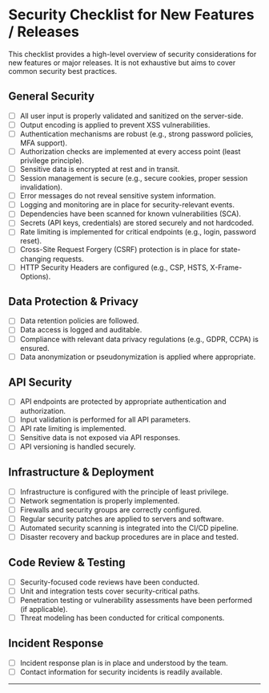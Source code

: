 # Security Checklist for New Features / Releases

This checklist provides a high-level overview of security considerations for new features or major releases. It is not exhaustive but aims to cover common security best practices.

## General Security

- [ ] All user input is properly validated and sanitized on the server-side.
- [ ] Output encoding is applied to prevent XSS vulnerabilities.
- [ ] Authentication mechanisms are robust (e.g., strong password policies, MFA support).
- [ ] Authorization checks are implemented at every access point (least privilege principle).
- [ ] Sensitive data is encrypted at rest and in transit.
- [ ] Session management is secure (e.g., secure cookies, proper session invalidation).
- [ ] Error messages do not reveal sensitive system information.
- [ ] Logging and monitoring are in place for security-relevant events.
- [ ] Dependencies have been scanned for known vulnerabilities (SCA).
- [ ] Secrets (API keys, credentials) are stored securely and not hardcoded.
- [ ] Rate limiting is implemented for critical endpoints (e.g., login, password reset).
- [ ] Cross-Site Request Forgery (CSRF) protection is in place for state-changing requests.
- [ ] HTTP Security Headers are configured (e.g., CSP, HSTS, X-Frame-Options).

## Data Protection & Privacy

- [ ] Data retention policies are followed.
- [ ] Data access is logged and auditable.
- [ ] Compliance with relevant data privacy regulations (e.g., GDPR, CCPA) is ensured.
- [ ] Data anonymization or pseudonymization is applied where appropriate.

## API Security

- [ ] API endpoints are protected by appropriate authentication and authorization.
- [ ] Input validation is performed for all API parameters.
- [ ] API rate limiting is implemented.
- [ ] Sensitive data is not exposed via API responses.
- [ ] API versioning is handled securely.

## Infrastructure & Deployment

- [ ] Infrastructure is configured with the principle of least privilege.
- [ ] Network segmentation is properly implemented.
- [ ] Firewalls and security groups are correctly configured.
- [ ] Regular security patches are applied to servers and software.
- [ ] Automated security scanning is integrated into the CI/CD pipeline.
- [ ] Disaster recovery and backup procedures are in place and tested.

## Code Review & Testing

- [ ] Security-focused code reviews have been conducted.
- [ ] Unit and integration tests cover security-critical paths.
- [ ] Penetration testing or vulnerability assessments have been performed (if applicable).
- [ ] Threat modeling has been conducted for critical components.

## Incident Response

- [ ] Incident response plan is in place and understood by the team.
- [ ] Contact information for security incidents is readily available.

---